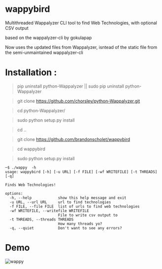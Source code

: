 # wappybird
Multithreaded Wappalyzer CLI tool to find Web Technologies, with optional CSV output

based on the wappalyzer-cli by gokulapap

Now uses the updated files from Wappalyzer, isntead of the static file from the semi-unmaintained wappalyzer-cli

# Installation :

> pip uninstall python-Wappalyzer || sudo pip uninstall python-Wappalyzer

> git clone https://github.com/chorsley/python-Wappalyzer.git

> cd python-Wappalyzer/

> sudo python setup.py install

> cd ..

> git clone https://github.com/brandonscholet/wappybird

> cd wappybird

> sudo python setup.py install

```
─$ ./wappy  -h
usage: wappybird [-h] [-u URL] [-f FILE] [-wf WRITEFILE] [-t THREADS] [-q]

Finds Web Technologies!

options:
  -h, --help            show this help message and exit
  -u URL, --url URL     url to find technologies
  -f FILE, --file FILE  list of urls to find web technologies
  -wf WRITEFILE, --writefile WRITEFILE
                        File to write csv output to
  -t THREADS, --threads THREADS
                        How many threads yo?
  -q, --quiet           Don't want to see any errors?

```

# Demo 
![wappy](https://github.com/brandonscholet/wappybird/blob/master/walkthrough.gif?raw=true)
